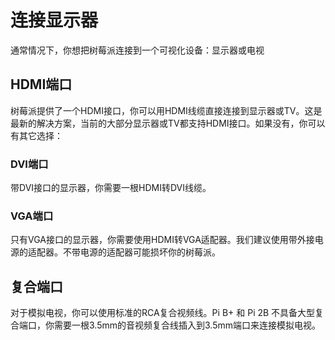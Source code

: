 # 连接显示器

通常情况下，你想把树莓派连接到一个可视化设备：显示器或电视

## HDMI端口

树莓派提供了一个HDMI接口，你可以用HDMI线缆直接连接到显示器或TV。这是最新的解决方案，当前的大部分显示器或TV都支持HDMI接口。如果没有，你可以有其它选择：

### DVI端口

带DVI接口的显示器，你需要一根HDMI转DVI线缆。

### VGA端口

只有VGA接口的显示器，你需要使用HDMI转VGA适配器。我们建议使用带外接电源的适配器。不带电源的适配器可能损坏你的树莓派。

## 复合端口

对于模拟电视，你可以使用标准的RCA复合视频线。Pi B+ 和 Pi 2B 不具备大型复合端口，你需要一根3.5mm的音视频复合线插入到3.5mm端口来连接模拟电视。
